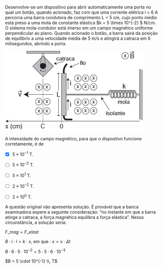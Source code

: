 

Desenvolve-se um dispositivo para abrir automaticamente uma porta no qual um botão, quando acionado, faz com que uma corrente elétrica i = 6 A percorra uma barra condutora de comprimento L = 5 cm, cujo ponto médio está preso a uma mola de constante elástica $k = 5 \times 10^{-2} $ N/cm. O sistema mola-condutor está imerso em um campo magnético uniforme perpendicular ao plano. Quando acionado o botão, a barra sairá da posição de equilíbrio a uma velocidade média de 5 m/s e atingirá a catraca em 6 milisegundos, abrindo a porta.

![](28e4a748-3609-7c93-f1b2-9d66ae4ff174.png)

A intensidade do campo magnético, para que o dispostivo funcione corretamente, é de



- [x] $5 \times 10^{-1}$ T.
- [ ] $5 \times 10^{-2}$ T.
- [ ] $5 \times 10^{1}$ T.
- [ ] $2 \times 10^{-2}$ T.
- [ ] $2 \times 10^{0}$ T.


A questão original não apresenta solução. É provável que a banca examinadora espere a seguinte consideração: “no instante em que a barra atinge a catraca, a força magnética equilibra a força elástica”. Nessa circunstância, a solução seria:

$F\_{mag} = F\_{elast}$

$B \cdot i \cdot l = k \cdot x$, em que : $x = v \cdot \Delta t$

$B \cdot 6 \cdot 5 \cdot 10^{-2} = 5 \cdot 5 \cdot 6 \cdot 10^{-3}$

$B = 5 \cdot 10^{-1} \\, T$

        